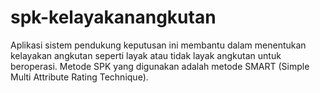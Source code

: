 # spk-kelayakanangkutan
Aplikasi sistem pendukung keputusan ini membantu dalam menentukan kelayakan angkutan seperti layak atau tidak layak angkutan untuk beroperasi. Metode SPK yang digunakan adalah metode SMART (Simple Multi Attribute Rating Technique).
